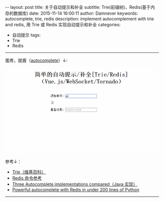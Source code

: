 --
layout:      post
title:       关于自动提示和补全
subtitle:    Trie(前缀树)，Redis(基于内存的数据库)
date:        2015-11-14 16:00:11
author:      Damnever
keywords:    autocomplete, trie, redis
description: implement autocomplement with trie and redis, 用 Trie 或 Redis 实现自动提示和补全
categories:
  - 自动提示
tags:
  - Trie
  - Redis

---

蛋疼，就酱（[autocomplete](https://github.com/Damnever/Note/tree/master/autocomplete)）↓:

![](https://raw.githubusercontent.com/Damnever/Note/master/autocomplete/test.gif)

参考↓：

- [Trie（维基百科）](https://zh.wikipedia.org/wiki/Trie)
- [Redis 命令参考](http://redisdoc.com/)
- [Three Autocomplete implementations compared（Java 实现）](http://sujitpal.blogspot.com/2007/02/three-autocomplete-implementations.html)
- [Powerful autocomplete with Redis in under 200 lines of Python](http://charlesleifer.com/blog/powerful-autocomplete-with-redis-in-under-200-lines-of-python/)

***